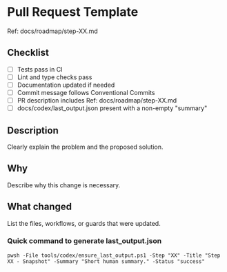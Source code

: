 # Pull Request Template

Ref: docs/roadmap/step-XX.md

## Checklist
- [ ] Tests pass in CI
- [ ] Lint and type checks pass
- [ ] Documentation updated if needed
- [ ] Commit message follows Conventional Commits
- [ ] PR description includes Ref: docs/roadmap/step-XX.md
- [ ] docs/codex/last_output.json present with a non-empty "summary"

## Description
Clearly explain the problem and the proposed solution.

## Why
Describe why this change is necessary.

## What changed
List the files, workflows, or guards that were updated.

### Quick command to generate last_output.json
```
pwsh -File tools/codex/ensure_last_output.ps1 -Step "XX" -Title "Step XX - Snapshot" -Summary "Short human summary." -Status "success"
```
